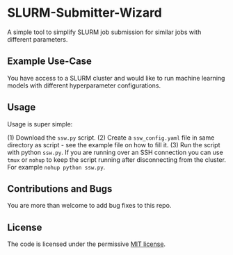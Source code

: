 # SLURM-Submitter-Wizard
A simple tool to simplify SLURM job submission for similar jobs with different parameters.

## Example Use-Case

You have access to a SLURM cluster and would like to run machine learning models with different hyperparameter configurations.

## Usage

Usage is super simple:

(1) Download the `ssw.py` script.
(2) Create a `ssw_config.yaml` file in same directory as script - see the example file on how to fill it.
(3) Run the script with python `ssw.py`. If you are running over an SSH connection you can use `tmux` or `nohup` to keep the script running after disconnecting from the cluster. For example `nohup python ssw.py`.


## Contributions and Bugs

You are more than welcome to add bug fixes to this repo.


## License

The code is licensed under the permissive [MIT license](LICENSE).
